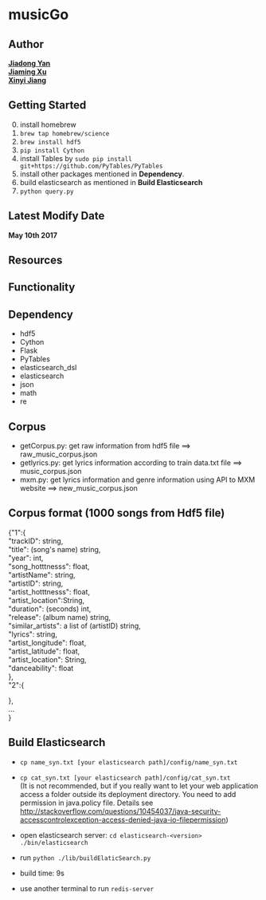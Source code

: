 # musicGo  
## Author
**[Jiadong Yan](https://github.com/FrankYan93)**  
**[Jiaming Xu](https://github.com/Dragoncell)**  
**[Xinyi Jiang](https://github.com/xyjiang94)**  

## Getting Started
0. install homebrew
1. `brew tap homebrew/science`
2. `brew install hdf5`
3. `pip install Cython`
4. install Tables by `sudo pip install git+https://github.com/PyTables/PyTables`
5. install other packages mentioned in **Dependency**.
6. build elasticsearch as mentioned in **Build Elasticsearch**
7. `python query.py`

## Latest Modify Date
**May 10th 2017**

## Resources

## Functionality

## Dependency
- hdf5
- Cython
- Flask
- PyTables
- elasticsearch_dsl
- elasticsearch
- json
- math
- re

## Corpus
- getCorpus.py:  get raw information from hdf5 file   ==> raw_music_corpus.json
- getlyrics.py: get lyrics information according to train data.txt file  ==> music_corpus.json
- mxm.py: get lyrics information and genre information using API to MXM website ==> new_music_corpus.json

## Corpus format (1000 songs from Hdf5 file)
{"1":{  
    "trackID": string,  
    "title": (song's name) string,  
    "year": int,  
    "song_hotttnesss": float,  
    "artistName": string,  
    "artistID": string,  
    "artist_hotttnesss": float,  
    "artist_location":String,  
    "duration": (seconds) int,  
    "release": (album name) string,  
    "similar_artists": a list of (artistID) string,  
    "lyrics": string,  
    "artist_longitude": float,  
    "artist_latitude": float,  
    "artist_location": String,  
    "danceability": float  
  },  
  "2":{

  },  
  ...  
}

## Build Elasticsearch
- `cp name_syn.txt [your elasticsearch path]/config/name_syn.txt`
- `cp cat_syn.txt [your elasticsearch path]/config/cat_syn.txt`   
(It is not recommended, but if you really want to let your web application access a folder outside its deployment directory. You need to add permission in java.policy file. Details see http://stackoverflow.com/questions/10454037/java-security-accesscontrolexception-access-denied-java-io-filepermission)
- open elasticsearch server:
  `cd elasticsearch-<version>  
  ./bin/elasticsearch`  

- run `python ./lib/buildElaticSearch.py`
- build time: 9s
- use another terminal to run `redis-server`
